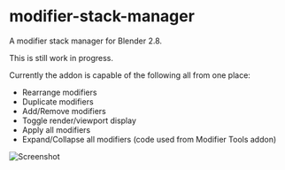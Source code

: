 # modifier-stack-manager
A modifier stack manager for Blender 2.8.

This is still work in progress.

Currently the addon is capable of the following all from one place:
  - Rearrange modifiers
  - Duplicate modifiers
  - Add/Remove modifiers
  - Toggle render/viewport display
  - Apply all modifiers
  - Expand/Collapse all modifiers (code used from Modifier Tools addon)

![Screenshot](https://github.com/salaivv/modifier-stack-manager/blob/master/screenshots/modifier_stack_manager.JPG)
